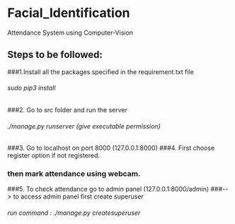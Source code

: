 # Facial_Identification
Attendance System using Computer-Vision


## Steps to be followed:

###1.Install all the packages specified in the requirement.txt file
###### sudo pip3 install <package name with specified version>

###2. Go to src folder and run the server
###### ./manage.py runserver  (give executable permission)

###3. Go to localhost on port 8000 (127.0.0.1:8000)
###4. First choose register option if not registered.
###   then mark attendance using webcam.
###5. To check attendance go to admin panel (127.0.0.1:8000/admin)
###--> to access admin panel first create superuser
###### run command : ./manage.py createsuperuser